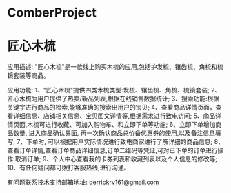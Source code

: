 # ComberProject
# 匠心木梳

应用描述: "匠心木梳"是一款线上购买木梳的应用,包括护发梳、镶齿梳、角梳和梳镜套装等商品。

应用功能: 
      1、"匠心木梳"提供四类木梳类型:发梳、镶齿梳、角梳、梳镜套装; 
      2、匠心木梳为用户提供了热卖/新品列表,根据在线销售数据统计; 
      3、搜索功能:根据关键字进行商品的检索,能够准确的搜索出用户的宝贝; 
      4、查看商品详情页面，查看详细信息、店铺相关信息、宝贝图文详情等,根据需求进行致电访问; 
      5、商品详情页面,木梳可进行收藏、可加入购物车、和立即下单等功能; 
      6、立即下单增加商品数量, 进入商品确认界面, 再一次确认商品总价备优惠券的使用,以及备注信息填写; 
      7、下单时, 可以根据用户实际情况进行致电商家进行了解详细的商品信息; 
      8、查看订单详情,查看订单商品详细信息,订单二维码等凭证,可对已下单的订单进行操作:取消订单; 
      9、个人中心查看我的卡券列表和收藏列表以及个人信息的修改等;
      10、有任何疑问都可拨打客服热线,进行沟通。

有问题联系技术支持邮箱地址: derrickrv161@gmail.com
